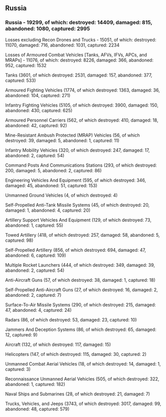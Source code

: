
 
 ## Russia
 
 ### Russia - 19299, of which: destroyed: 14409, damaged: 815, abandoned: 1080, captured: 2995

 Losses excluding Recon Drones and Trucks - 15051, of which: destroyed: 11070, damaged: 716, abandoned: 1031, captured: 2234

 Losses of Armoured Combat Vehicles [Tanks, AFVs, IFVs, APCs, and MRAPs] - 11076, of which: destroyed: 8226, damaged: 366, abandoned: 952, captured: 1532

 

 

 Tanks (3601, of which destroyed: 2531, damaged: 157, abandoned: 377, captured: 533)

 Armoured Fighting Vehicles (1774, of which destroyed: 1363, damaged: 36, abandoned: 104, captured: 271)

 Infantry Fighting Vehicles (5105, of which destroyed: 3900, damaged: 150, abandoned: 430, captured: 625)

 Armoured Personnel Carriers (562, of which destroyed: 410, damaged: 18, abandoned: 42, captured: 92)

 Mine-Resistant Ambush Protected (MRAP) Vehicles (56, of which destroyed: 39, damaged: 5, abandoned: 1, captured: 11)

 Infantry Mobility Vehicles (320, of which destroyed: 247, damaged: 17, abandoned: 2, captured: 54)

 Command Posts And Communications Stations (293, of which destroyed: 200, damaged: 5, abandoned: 2, captured: 86)

 Engineering Vehicles And Equipment (595, of which destroyed: 346, damaged: 45, abandoned: 51, captured: 153)

 Unmanned Ground Vehicles (4, of which destroyed: 4)

 Self-Propelled Anti-Tank Missile Systems (45, of which destroyed: 20, damaged: 1, abandoned: 4, captured: 20)

 Artillery Support Vehicles And Equipment (129, of which destroyed: 73, abandoned: 1, captured: 55)

 Towed Artillery (418, of which destroyed: 257, damaged: 58, abandoned: 5, captured: 98)

 Self-Propelled Artillery (856, of which destroyed: 694, damaged: 47, abandoned: 6, captured: 109)

 Multiple Rocket Launchers (444, of which destroyed: 349, damaged: 39, abandoned: 2, captured: 54)

 Anti-Aircraft Guns (57, of which destroyed: 38, damaged: 1, captured: 18)

 Self-Propelled Anti-Aircraft Guns (27, of which destroyed: 16, damaged: 2, abandoned: 2, captured: 7)

 Surface-To-Air Missile Systems (290, of which destroyed: 215, damaged: 47, abandoned: 4, captured: 24)

 Radars (86, of which destroyed: 53, damaged: 23, captured: 10)

 Jammers And Deception Systems (86, of which destroyed: 65, damaged: 12, captured: 9)

 Aircraft (132, of which destroyed: 117, damaged: 15)

 Helicopters (147, of which destroyed: 115, damaged: 30, captured: 2)

 Unmanned Combat Aerial Vehicles (18, of which destroyed: 14, damaged: 1, captured: 3)

 Reconnaissance Unmanned Aerial Vehicles (505, of which destroyed: 322, abandoned: 1, captured: 182)

 Naval Ships and Submarines (28, of which destroyed: 21, damaged: 7)

 Trucks, Vehicles, and Jeeps (3743, of which destroyed: 3017, damaged: 99, abandoned: 48, captured: 579)

